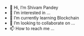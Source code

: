 - 👋 Hi, I’m Shivam Pandey
- 👀 I’m interested in ...
- 🌱 I’m currently learning Blockchain
- 💞️ I’m looking to collaborate on ...
- 📫 How to reach me ...

<!---
iamshivam146/iamshivam146 is a ✨ special ✨ repository because its `README.md` (this file) appears on your GitHub profile.
You can click the Preview link to take a look at your changes.
--->
